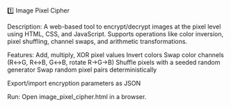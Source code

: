 1️⃣ Image Pixel Cipher

Description:
A web-based tool to encrypt/decrypt images at the pixel level using HTML, CSS, and JavaScript. Supports operations like color inversion, pixel shuffling, channel swaps, and arithmetic transformations.

Features:
Add, multiply, XOR pixel values
Invert colors
Swap color channels (R↔G, R↔B, G↔B, rotate R→G→B)
Shuffle pixels with a seeded random generator
Swap random pixel pairs deterministically

Export/import encryption parameters as JSON

Run:
Open image_pixel_cipher.html
 in a browser.
